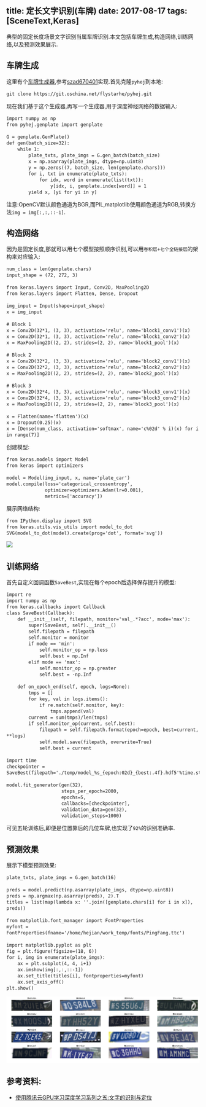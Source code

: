 title: 定长文字识别(车牌)
date: 2017-08-17
tags: [SceneText,Keras]
---
典型的固定长度场景文字识别当属车牌识别.本文包括车牌生成,构造网络,训练网络,以及预测效果展示.

<!--more-->
## 车牌生成
这里有个[车牌生成器](http://git.oschina.net/flystarhe/pyhej/tree/master/genplate),参考[szad670401](https://github.com/szad670401/end-to-end-for-chinese-plate-recognition)实现.首先克隆`pyhej`到本地:

    git clone https://git.oschina.net/flystarhe/pyhej.git

现在我们基于这个生成器,再写一个生成器,用于深度神经网络的数据输入:
```
import numpy as np
from pyhej.genplate import genplate

G = genplate.GenPlate()
def gen(batch_size=32):
    while 1:
        plate_txts, plate_imgs = G.gen_batch(batch_size)
        x = np.asarray(plate_imgs, dtype=np.uint8)
        y = np.zeros((7, batch_size, len(genplate.chars)))
        for i, txt in enumerate(plate_txts):
            for idx, word in enumerate(list(txt)):
                y[idx, i, genplate.index[word]] = 1
        yield x, [yi for yi in y]
```

注意:OpenCV默认颜色通道为BGR,而PIL,matplotlib使用颜色通道为RGB,转换方法`img = img[:,:,::-1]`.

## 构造网络
因为是固定长度,那就可以用七个模型按照顺序识别,可以用`卷积层+七个全链接层`的架构来对应输入:
```
num_class = len(genplate.chars)
input_shape = (72, 272, 3)

from keras.layers import Input, Conv2D, MaxPooling2D
from keras.layers import Flatten, Dense, Dropout

img_input = Input(shape=input_shape)
x = img_input

# Block 1
x = Conv2D(32*1, (3, 3), activation='relu', name='block1_conv1')(x)
x = Conv2D(32*1, (3, 3), activation='relu', name='block1_conv2')(x)
x = MaxPooling2D((2, 2), strides=(2, 2), name='block1_pool')(x)

# Block 2
x = Conv2D(32*2, (3, 3), activation='relu', name='block2_conv1')(x)
x = Conv2D(32*2, (3, 3), activation='relu', name='block2_conv2')(x)
x = MaxPooling2D((2, 2), strides=(2, 2), name='block2_pool')(x)

# Block 3
x = Conv2D(32*4, (3, 3), activation='relu', name='block3_conv1')(x)
x = Conv2D(32*4, (3, 3), activation='relu', name='block3_conv2')(x)
x = MaxPooling2D((2, 2), strides=(2, 2), name='block3_pool')(x)

x = Flatten(name='flatten')(x)
x = Dropout(0.25)(x)
x = [Dense(num_class, activation='softmax', name='c%02d' % i)(x) for i in range(7)]
```

创建模型:
```
from keras.models import Model
from keras import optimizers

model = Model(img_input, x, name='plate_car')
model.compile(loss='categorical_crossentropy',
              optimizer=optimizers.Adam(lr=0.001),
              metrics=['accuracy'])
```

展示网络结构:
```
from IPython.display import SVG
from keras.utils.vis_utils import model_to_dot
SVG(model_to_dot(model).create(prog='dot', format='svg'))
```

![](plate-car01.png)

## 训练网络
首先自定义回调函数`SaveBest`,实现在每个epoch后选择保存提升的模型:
```
import re
import numpy as np
from keras.callbacks import Callback
class SaveBest(Callback):
    def __init__(self, filepath, monitor='val_.*?acc', mode='max'):
        super(SaveBest, self).__init__()
        self.filepath = filepath
        self.monitor = monitor
        if mode == 'min':
            self.monitor_op = np.less
            self.best = np.Inf
        elif mode == 'max':
            self.monitor_op = np.greater
            self.best = -np.Inf

    def on_epoch_end(self, epoch, logs=None):
        tmps = []
        for key, val in logs.items():
            if re.match(self.monitor, key):
                tmps.append(val)
        current = sum(tmps)/len(tmps)
        if self.monitor_op(current, self.best):
            filepath = self.filepath.format(epoch=epoch, best=current, **logs)
            self.model.save(filepath, overwrite=True)
            self.best = current

import time
checkpointer = SaveBest(filepath='./temp/model_%s_{epoch:02d}_{best:.4f}.hdf5'%time.strftime('%m%d%H%M'))

model.fit_generator(gen(32),
                    steps_per_epoch=2000,
                    epochs=5,
                    callbacks=[checkpointer],
                    validation_data=gen(32),
                    validation_steps=1000)
```

可见五轮训练后,即便是位置靠后的几位车牌,也实现了`92%`的识别准确率.

## 预测效果
展示下模型预测效果:
```
plate_txts, plate_imgs = G.gen_batch(16)

preds = model.predict(np.asarray(plate_imgs, dtype=np.uint8))
preds = np.argmax(np.asarray(preds), 2).T
titles = list(map(lambda x: ''.join([genplate.chars[i] for i in x]), preds))

from matplotlib.font_manager import FontProperties
myfont = FontProperties(fname='/home/hejian/work_temp/fonts/PingFang.ttc')

import matplotlib.pyplot as plt
fig = plt.figure(figsize=(18, 6))
for i, img in enumerate(plate_imgs):
    ax = plt.subplot(4, 4, i+1)
    ax.imshow(img[:,:,::-1])
    ax.set_title(titles[i], fontproperties=myfont)
    ax.set_axis_off()
plt.show()
```

![](plate-car02.png)

## 参考资料:
- [使用腾讯云GPU学习深度学习系列之五:文字的识别与定位](https://www.qcloud.com/community/article/680286)